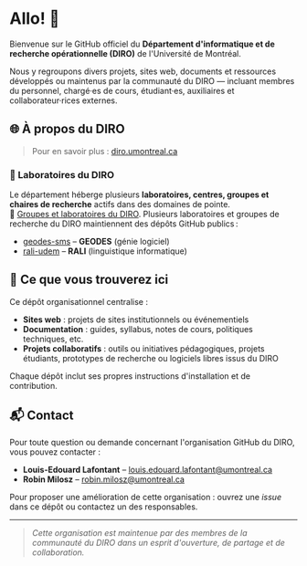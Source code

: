 # Allo! 👋

Bienvenue sur le GitHub officiel du **Département d'informatique et de recherche opérationnelle (DIRO)** de l'Université de Montréal.

Nous y regroupons divers projets, sites web, documents et ressources développés ou maintenus par la communauté du DIRO — incluant membres du personnel, chargé·es de cours, étudiant·es, auxiliaires et collaborateur·rices externes.

## 🌐 À propos du DIRO

> Pour en savoir plus : [diro.umontreal.ca](https://diro.umontreal.ca)

### 🧪 Laboratoires du DIRO

Le département héberge plusieurs **laboratoires, centres, groupes et chaires de recherche** actifs dans des domaines de pointe.  
🔗 [Groupes et laboratoires du DIRO](https://diro.umontreal.ca/recherche/centre-groupes-chaires-et-laboratoires/).
Plusieurs laboratoires et groupes de recherche du DIRO maintiennent des dépôts GitHub publics :

- [geodes-sms](https://github.com/geodes-sms) – **GEODES** (génie logiciel)
- [rali-udem](https://github.com/rali-udem) – **RALI** (linguistique informatique)

## 📁 Ce que vous trouverez ici

Ce dépôt organisationnel centralise :

- **Sites web** : projets de sites institutionnels ou événementiels
- **Documentation** : guides, syllabus, notes de cours, politiques techniques, etc.
- **Projets collaboratifs** : outils ou initiatives pédagogiques, projets étudiants, prototypes de recherche ou logiciels libres issus du DIRO

Chaque dépôt inclut ses propres instructions d'installation et de contribution.

<!--## 🤝 Contribuer

Vous êtes membre du DIRO et souhaitez partager un projet ou documenter une initiative?  
Consultez le dépôt [📌 `contributing-guide`](https://github.com/diro/contributing-guide) pour les bonnes pratiques.-->

<!--## 💬 Communauté

Rejoignez la communauté DIRO sur Discord pour échanger, poser des questions et collaborer :  
👉 [Serveur Discord du DIRO](https://discord.gg/allo-diro)-->

## 📬 Contact

Pour toute question ou demande concernant l'organisation GitHub du DIRO, vous pouvez contacter :

- **Louis-Edouard Lafontant** – [louis.edouard.lafontant@umontreal.ca](mailto:louis.edouard.lafontant@umontreal.ca)
- **Robin Milosz** – [robin.milosz@umontreal.ca](mailto:robin.milosz@umontreal.ca)
 
Pour proposer une amélioration de cette organisation : ouvrez une *issue* dans ce dépôt ou contactez un des responsables.

---

> *Cette organisation est maintenue par des membres de la communauté du DIRO dans un esprit d'ouverture, de partage et de collaboration.*

<!--

**Here are some ideas to get you started:**

🙋‍♀️ A short introduction - what is your organization all about?
🌈 Contribution guidelines - how can the community get involved?
👩‍💻 Useful resources - where can the community find your docs? Is there anything else the community should know?
🍿 Fun facts - what does your team eat for breakfast?
🧙 Remember, you can do mighty things with the power of [Markdown](https://docs.github.com/github/writing-on-github/getting-started-with-writing-and-formatting-on-github/basic-writing-and-formatting-syntax)
-->
